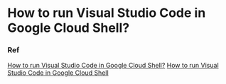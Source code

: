 # How to run Visual Studio Code in Google Cloud Shell?

### Ref

[How to run Visual Studio Code in Google Cloud Shell?](https://www.youtube.com/watch?v=_VOjX5KxDVg&t=6s)
[How to run Visual Studio Code in Google Cloud Shell](https://medium.com/google-cloud/how-to-run-visual-studio-code-in-google-cloud-shell-354d125d5748)